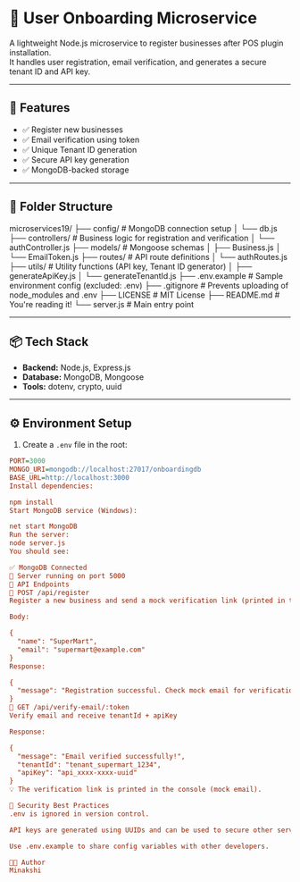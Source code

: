 # 🧩 User Onboarding Microservice

A lightweight Node.js microservice to register businesses after POS plugin installation.  
It handles user registration, email verification, and generates a secure tenant ID and API key.

---

## 🚀 Features

- ✅ Register new businesses
- ✅ Email verification using token
- ✅ Unique Tenant ID generation
- ✅ Secure API key generation
- ✅ MongoDB-backed storage

---

## 🧱 Folder Structure

microservices19/
├── config/ # MongoDB connection setup
│ └── db.js
├── controllers/ # Business logic for registration and verification
│ └── authController.js
├── models/ # Mongoose schemas
│ ├── Business.js
│ └── EmailToken.js
├── routes/ # API route definitions
│ └── authRoutes.js
├── utils/ # Utility functions (API key, Tenant ID generator)
│ ├── generateApiKey.js
│ └── generateTenantId.js
├── .env.example # Sample environment config (excluded: .env)
├── .gitignore # Prevents uploading of node_modules and .env
├── LICENSE # MIT License
├── README.md # You're reading it!
└── server.js # Main entry point


---

## 📦 Tech Stack

- **Backend:** Node.js, Express.js
- **Database:** MongoDB, Mongoose
- **Tools:** dotenv, crypto, uuid

---

## ⚙️ Environment Setup

1. Create a `.env` file in the root:

```ini
PORT=3000
MONGO_URI=mongodb://localhost:27017/onboardingdb
BASE_URL=http://localhost:3000
Install dependencies:

npm install
Start MongoDB service (Windows):

net start MongoDB
Run the server:
node server.js
You should see:

✅ MongoDB Connected
🚀 Server running on port 5000
🧪 API Endpoints
🔹 POST /api/register
Register a new business and send a mock verification link (printed in terminal)

Body:

{
  "name": "SuperMart",
  "email": "supermart@example.com"
}
Response:

{
  "message": "Registration successful. Check mock email for verification link."
}
🔹 GET /api/verify-email/:token
Verify email and receive tenantId + apiKey

Response:

{
  "message": "Email verified successfully!",
  "tenantId": "tenant_supermart_1234",
  "apiKey": "api_xxxx-xxxx-uuid"
}
💡 The verification link is printed in the console (mock email).

🔐 Security Best Practices
.env is ignored in version control.

API keys are generated using UUIDs and can be used to secure other services.

Use .env.example to share config variables with other developers.

👨‍💻 Author
Minakshi
